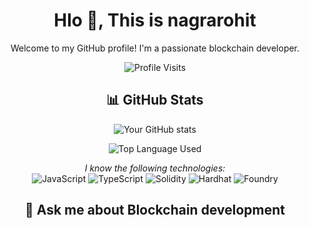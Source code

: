 <link href="https://fonts.googleapis.com/css?family=Roboto" rel="stylesheet">

<h1 align="center">Hlo  👋, This is nagrarohit</h1>
<p align="center">
  Welcome to my GitHub profile! I'm a passionate blockchain developer.
</p>

<p align="center">
  <img src="https://komarev.com/ghpvc/?username=nagrarohit" alt="Profile Visits">
</p>

<h2 align="center">📊 GitHub Stats</h2>
<p align="center">
  <img src="https://github-readme-stats.vercel.app/api?username=nagrarohit&show_icons=true&count_private=true&theme=radical" alt="Your GitHub stats">
</p>
<p align="center">
  <img src="https://github-readme-stats.vercel.app/api/top-langs/?username=nagrarohit&layout=compact&theme=radical" alt="Top Language Used">
</p>
<p align="center">
  <em>I know the following technologies:</em>
  <br>
  <img src="https://img.shields.io/badge/JavaScript-F7DF1E?style=for-the-badge&logo=javascript&logoColor=black" alt="JavaScript">
  <img src="https://img.shields.io/badge/TypeScript-3178C6?style=for-the-badge&logo=typescript&logoColor=white" alt="TypeScript">
  <img src="https://img.shields.io/badge/Solidity-363636?style=for-the-badge&logo=solidity&logoColor=white" alt="Solidity">
  <img src="https://img.shields.io/badge/Hardhat-2C2C2C?style=for-the-badge&logo=hardhat&logoColor=white" alt="Hardhat">
  <img src="https://img.shields.io/badge/Foundry-007ACC?style=for-the-badge&logo=foundry&logoColor=white" alt="Foundry">
</p>

<h2 align="center">💬 Ask me about Blockchain development</h2>
